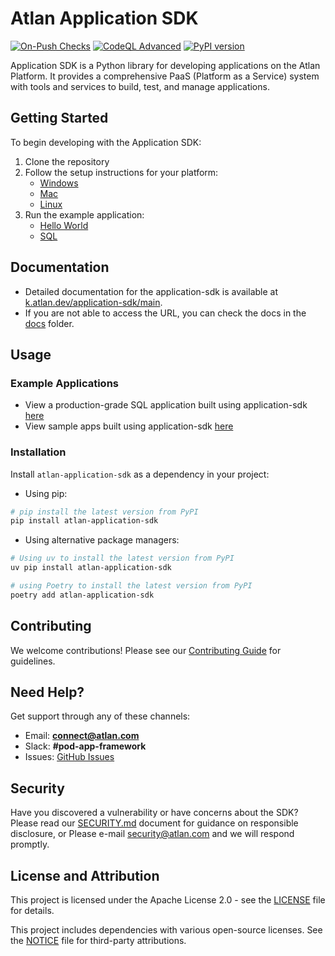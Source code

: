 # Atlan Application SDK
[![On-Push Checks](https://github.com/atlanhq/application-sdk/actions/workflows/push.yaml/badge.svg)](https://github.com/atlanhq/application-sdk/actions/workflows/push.yaml) [![CodeQL Advanced](https://github.com/atlanhq/application-sdk/actions/workflows/codeql.yaml/badge.svg)](https://github.com/atlanhq/application-sdk/actions/workflows/codeql.yaml) [![PyPI version](https://img.shields.io/pypi/v/atlan-application-sdk.svg)](https://pypi.org/project/atlan-application-sdk/)

Application SDK is a Python library for developing applications on the Atlan Platform. It provides a comprehensive PaaS (Platform as a Service) system with tools and services to build, test, and manage applications.

## Getting Started

To begin developing with the Application SDK:

1. Clone the repository
2. Follow the setup instructions for your platform:
   - [Windows](./docs/docs/setup/WINDOWS.md)
   - [Mac](./docs/docs/setup/MAC.md)
   - [Linux](./docs/docs/setup/LINUX.md)
3. Run the example application:
   - [Hello World](./examples/application_hello_world.py)
   - [SQL](./examples/application_sql.py)

## Documentation

- Detailed documentation for the application-sdk is available at [k.atlan.dev/application-sdk/main](https://k.atlan.dev/application-sdk/main).
- If you are not able to access the URL, you can check the docs in the [docs](./docs) folder.

## Usage

### Example Applications

- View a production-grade SQL application built using application-sdk [here](https://github.com/atlanhq/atlan-postgres-app)
- View sample apps built using application-sdk [here](https://github.com/atlanhq/atlan-sample-apps)

### Installation

Install `atlan-application-sdk` as a dependency in your project:

- Using pip:
```bash
# pip install the latest version from PyPI
pip install atlan-application-sdk
```

- Using alternative package managers:
```bash
# Using uv to install the latest version from PyPI
uv pip install atlan-application-sdk

# using Poetry to install the latest version from PyPI
poetry add atlan-application-sdk
```

## Contributing

We welcome contributions! Please see our [Contributing Guide](./CONTRIBUTING.md) for guidelines.

## Need Help?

Get support through any of these channels:

- Email: **connect@atlan.com**
- Slack: **#pod-app-framework**
- Issues: [GitHub Issues](https://github.com/atlanhq/application-sdk/issues)

## Security

Have you discovered a vulnerability or have concerns about the SDK? Please read our [SECURITY.md](./SECURITY.md) document for guidance on responsible disclosure, or Please e-mail security@atlan.com and we will respond promptly.


## License and Attribution

This project is licensed under the Apache License 2.0 - see the [LICENSE](LICENSE) file for details.

This project includes dependencies with various open-source licenses. See the [NOTICE](NOTICE) file for third-party attributions.
